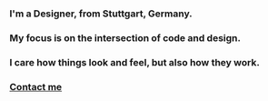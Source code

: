 ---
---

### I'm a Designer, from Stuttgart, Germany. 
### My focus is on the intersection of code and design. 
### I care how things look and feel, but also how they work. 
### [Contact me](mailto:lorehartgeld@gmail.com)
